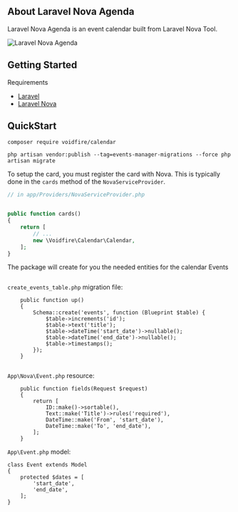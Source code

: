 
## About Laravel Nova Agenda
Laravel Nova Agenda is an event calendar built from Laravel Nova Tool.

![Laravel Nova Agenda](https://raw.githubusercontent.com/horaceho/laravel-nova-agenda/master/resources/images/nova-ant-design-vue.png)

## Getting Started
Requirements
- [Laravel](https://laravel.com/docs/master)
- [Laravel Nova](https://nova.laravel.com/docs/)

##  QuickStart
````
composer require voidfire/calendar
````
````
php artisan vendor:publish --tag=events-manager-migrations --force php artisan migrate
````

To setup the card, you must register the card with Nova. This is typically done in the `cards` method of the `NovaServiceProvider`.

```php
// in app/Providers/NovaServiceProvider.php


public function cards()
{
    return [
        // ...
        new \Voidfire\Calendar\Calendar,
    ];
}
```

The package will create for you the needed entities for the calendar Events
````
````
````create_events_table.php```` migration file:
````
    public function up()
    {
        Schema::create('events', function (Blueprint $table) {
            $table->increments('id');
            $table->text('title');
            $table->dateTime('start_date')->nullable();
            $table->dateTime('end_date')->nullable();
            $table->timestamps();
        });
    }
````

````
````
````App\Nova\Event.php```` resource:
````
    public function fields(Request $request)
    {
        return [
            ID::make()->sortable(),
            Text::make('Title')->rules('required'),
            DateTime::make('From', 'start_date'),
            DateTime::make('To', 'end_date'),
        ];
    }
````
 ````App\Event.php```` model:
````
class Event extends Model
{
    protected $dates = [
        'start_date',
        'end_date',
    ];
}
````

